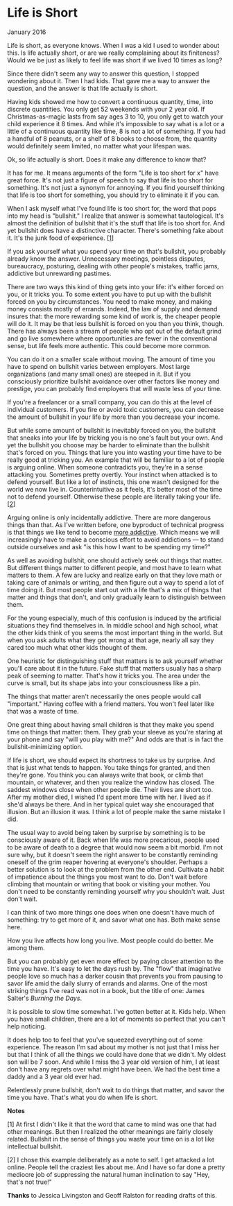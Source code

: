 # Life is Short

January 2016  
  
Life is short, as everyone knows. When I was a kid I used to wonder
about this. Is life actually short, or are we really complaining
about its finiteness? Would we be just as likely to feel life was
short if we lived 10 times as long?  
  
Since there didn't seem any way to answer this question, I stopped
wondering about it. Then I had kids. That gave me a way to answer
the question, and the answer is that life actually is short.  
  
Having kids showed me how to convert a continuous quantity, time,
into discrete quantities. You only get 52 weekends with your 2 year
old. If Christmas-as-magic lasts from say ages 3 to 10, you only
get to watch your child experience it 8 times. And while it's
impossible to say what is a lot or a little of a continuous quantity
like time, 8 is not a lot of something. If you had a handful of 8
peanuts, or a shelf of 8 books to choose from, the quantity would
definitely seem limited, no matter what your lifespan was.  
  
Ok, so life actually is short. Does it make any difference to know
that?  
  
It has for me. It means arguments of the form "Life is too short
for x" have great force. It's not just a figure of speech to say
that life is too short for something. It's not just a synonym for
annoying. If you find yourself thinking that life is too short for
something, you should try to eliminate it if you can.  
  
When I ask myself what I've found life is too short for, the word
that pops into my head is "bullshit." I realize that answer is
somewhat tautological. It's almost the definition of bullshit that
it's the stuff that life is too short for. And yet bullshit does
have a distinctive character. There's something fake about it.
It's the junk food of experience.
[[1](#f1n)]  
  
If you ask yourself what you spend your time on that's bullshit,
you probably already know the answer. Unnecessary meetings, pointless
disputes, bureaucracy, posturing, dealing with other people's
mistakes, traffic jams, addictive but unrewarding pastimes.  
  
There are two ways this kind of thing gets into your life: it's
either forced on you, or it tricks you. To some extent you have to
put up with the bullshit forced on you by circumstances. You need
to make money, and making money consists mostly of errands. Indeed,
the law of supply and demand insures that: the more rewarding some
kind of work is, the cheaper people will do it. It may be that
less bullshit is forced on you than you think, though. There has
always been a stream of people who opt out of the default grind and
go live somewhere where opportunities are fewer in the conventional
sense, but life feels more authentic. This could become more common.  
  
You can do it on a smaller scale without moving. The amount of
time you have to spend on bullshit varies between employers. Most
large organizations (and many small ones) are steeped in it. But
if you consciously prioritize bullshit avoidance over other factors
like money and prestige, you can probably find employers that will
waste less of your time.  
  
If you're a freelancer or a small company, you can do this at the
level of individual customers. If you fire or avoid toxic customers,
you can decrease the amount of bullshit in your life by more than
you decrease your income.  
  
But while some amount of bullshit is inevitably forced on you, the
bullshit that sneaks into your life by tricking you is no one's
fault but your own. And yet the bullshit you choose may be harder
to eliminate than the bullshit that's forced on you. Things that
lure you into wasting your time have to be really good at
tricking you. An example that will be familiar to a lot of people
is arguing online. When someone
contradicts you, they're in a sense attacking you. Sometimes pretty
overtly. Your instinct when attacked is to defend yourself. But
like a lot of instincts, this one wasn't designed for the world we
now live in. Counterintuitive as it feels, it's better most of
the time not to defend yourself. Otherwise these people are literally
taking your life.
[[2](#f2n)]  
  
Arguing online is only incidentally addictive. There are more
dangerous things than that. As I've written before, one byproduct
of technical progress is that things we like tend to become [more
addictive](addiction.html). Which means we will increasingly have to make a conscious
effort to avoid addictions — to stand outside ourselves and ask "is
this how I want to be spending my time?"  
  
As well as avoiding bullshit, one should actively seek out things
that matter. But different things matter to different people, and
most have to learn what matters to them. A few are lucky and realize
early on that they love math or taking care of animals or writing,
and then figure out a way to spend a lot of time doing it. But
most people start out with a life that's a mix of things that
matter and things that don't, and only gradually learn to distinguish
between them.  
  
For the young especially, much of this confusion is induced by the
artificial situations they find themselves in. In middle school and
high school, what the other kids think of you seems the most important
thing in the world. But when you ask adults what they got wrong
at that age, nearly all say they cared too much what other kids
thought of them.  
  
One heuristic for distinguishing stuff that matters is to ask
yourself whether you'll care about it in the future. Fake stuff
that matters usually has a sharp peak of seeming to matter. That's
how it tricks you. The area under the curve is small, but its shape
jabs into your consciousness like a pin.  
  
The things that matter aren't necessarily the ones people would
call "important." Having coffee with a friend matters. You won't
feel later like that was a waste of time.  
  
One great thing about having small children is that they make you
spend time on things that matter: them. They grab your sleeve as
you're staring at your phone and say "will you play with me?" And
odds are that is in fact the bullshit-minimizing option.  
  
If life is short, we should expect its shortness to take us by
surprise. And that is just what tends to happen. You take things
for granted, and then they're gone. You think you can always write
that book, or climb that mountain, or whatever, and then you realize
the window has closed. The saddest windows close when other people
die. Their lives are short too. After my mother died, I wished I'd
spent more time with her. I lived as if she'd always be there.
And in her typical quiet way she encouraged that illusion. But an
illusion it was. I think a lot of people make the same mistake I
did.  
  
The usual way to avoid being taken by surprise by something is to
be consciously aware of it. Back when life was more precarious,
people used to be aware of death to a degree that would now seem a
bit morbid. I'm not sure why, but it doesn't seem the right answer
to be constantly reminding oneself of the grim reaper hovering at
everyone's shoulder. Perhaps a better solution is to look at the
problem from the other end. Cultivate a habit of impatience about
the things you most want to do. Don't wait before climbing that
mountain or writing that book or visiting your mother. You don't
need to be constantly reminding yourself why you shouldn't wait.
Just don't wait.  
  
I can think of two more things one does when one doesn't have much
of something: try to get more of it, and savor what one has. Both
make sense here.  
  
How you live affects how long you live. Most people could do better.
Me among them.  
  
But you can probably get even more effect by paying closer attention
to the time you have. It's easy to let the days rush by. The
"flow" that imaginative people love so much has a darker cousin
that prevents you from pausing to savor life amid the daily slurry
of errands and alarms. One of the most striking things I've read
was not in a book, but the title of one: James Salter's *Burning
the Days*.  
  
It is possible to slow time somewhat. I've gotten better at it.
Kids help. When you have small children, there are a lot of moments
so perfect that you can't help noticing.  
  
It does help too to feel that you've squeezed everything out of
some experience. The reason I'm sad about my mother is not just
that I miss her but that I think of all the things we could have
done that we didn't. My oldest son will be 7 soon. And while I
miss the 3 year old version of him, I at least don't have any regrets
over what might have been. We had the best time a daddy and a 3
year old ever had.  
  
Relentlessly prune bullshit, don't wait to do things that matter,
and savor the time you have. That's what you do when life is short.  
  
  
  
  
  
  
  
**Notes**  
  
[1]
At first I didn't like it that the word that came to mind was
one that had other meanings. But then I realized the other meanings
are fairly closely related. Bullshit in the sense of things you
waste your time on is a lot like intellectual bullshit.  
  
[2]
I chose this example deliberately as a note to self. I get
attacked a lot online. People tell the craziest lies about me.
And I have so far done a pretty mediocre job of suppressing the
natural human inclination to say "Hey, that's not true!"  
  
**Thanks** to Jessica Livingston and Geoff Ralston for reading drafts
of this.  
  
